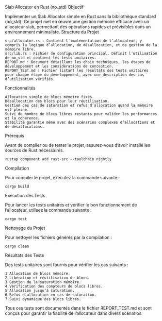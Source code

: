 Slab Allocator en Rust (no_std)
Objectif

Implémenter un Slab Allocator simple en Rust sans la bibliothèque standard (no_std). Ce projet met en œuvre une gestion mémoire efficace avec un allocateur slab, permettant des opérations rapides et prévisibles dans un environnement minimaliste.
Structure du Projet

    src/allocator.rs : Contient l’implémentation de l’allocateur, y compris la logique d’allocation, de désallocation, et de gestion de la mémoire libre.
    src/lib.rs : Fichier de configuration principal. Définit l’utilisation de no_std et contient les tests unitaires.
    REPORT.md : Document détaillant les choix techniques, les étapes de développement et les considérations de conception.
    REPORT_TEST.md : Fichier listant les résultats des tests unitaires pour chaque étape du développement, avec une description des cas d’utilisation vérifiés.

Fonctionnalités

    Allocation simple de blocs mémoire fixes.
    Désallocation des blocs pour leur réutilisation.
    Gestion des cas de saturation et refus d’allocation quand la mémoire est pleine.
    Suivi du nombre de blocs libres restants pour valider les performances et la cohérence.
    Stabilité garantie même avec des scénarios complexes d’allocations et de désallocations.

Prérequis

Avant de compiler ou de tester le projet, assurez-vous d’avoir installé les sources de Rust nécessaires.

    rustup component add rust-src --toolchain nightly

Compilation

Pour compiler le projet, exécutez la commande suivante :

    cargo build

Exécution des Tests

Pour lancer les tests unitaires et vérifier le bon fonctionnement de l’allocateur, utilisez la commande suivante :

    cargo test

Nettoyage du Projet

Pour nettoyer les fichiers générés par la compilation :

    cargo clean

Résultats des Tests

Des tests unitaires sont fournis pour vérifier les cas suivants :

    1 Allocation de blocs mémoire.
    2 Libération et réutilisation de blocs.
    3 Gestion de la saturation mémoire.
    4 Vérification des compteurs de blocs libres.
    5 Allocation jusqu'à saturation.
    6 Refus d'allocation en cas de saturation.
    7 Suivi dynamique des blocs libres.

Tous ces tests sont documentés dans le fichier REPORT_TEST.md et sont conçus pour garantir la fiabilité de l’allocateur dans divers scénarios.